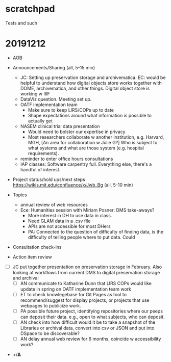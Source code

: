 # scratchpad
Tests and such

20191212
========

- AOB
- Announcements/Sharing (all, 5-15 min)
	- JC: Setting up preservation storage and archivematica. EC: would be helpful to understand how digital objects store works together with DOME, archivematica, and other things. Digital object store is working w IIIF
	- DataViz question. Meeting set up.
	- OATF implementation team
		- Make sure to keep LIRS/COPs up to date
		- Shape expectations around what information is possible to actually get
	- NASEM clinical trial data presentation
		- Would need to bolster our expertise in privacy
		- Most researchers collaborate w another institution, e.g. Harvard, MGH, [An area for collaboration w Julie G?] Who is subject to what systems and what are those system (e.g. hospital requirements).
	- reminder to enter office hours consultations	
	- IAP classes: Software carpentry full. Everything else, there's a handful of interest.
	
- Project status/hold ups/next steps https://wikis.mit.edu/confluence/x/Jwb_Bg (all, 5-10 min) 
- Topics
	- annual review of web resources
	- Ece: Humanities session with Miriam Posner: DMS take-aways?
		- More interest in DH to use data in class. 
		- Need GLAM data in a .csv file
		- APIs are not accessible for most DHers
		- PA: Connected to the question of difficulty of finding data, is the difficulty of telling people where to put data. Could 
- Consultation check-ins
- Action item review
- [ ] JC put together presentation on preservation storage in February. Also looking at workflows from current DMS to digital preservation storage and archival
	- [ ] AN communicate to Katharine Dunn that LIRS COPs would like update in spring on OATF implementation team work
	- [ ] ET to check knowlegebase for Git Pages as tool to recommend/suggest for display projects, or projects that use webpages to publicize work.
	- [ ] PA possible future project, identifying repositories where our peeps can deposit their data. e.g., open to what subjects, who can deposit.
	- [ ] AN check into how difficult would it be to take a snapshot of the Libraries or archival data, convert into csv or JSON and put into DSpace to be discoverable?
	- [ ] AN delay annual web review for 6 months, coincide w accessibility work?
- +/𝚫




